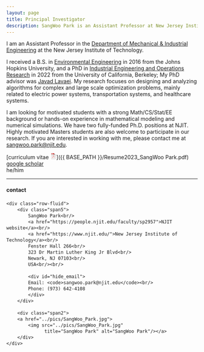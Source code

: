 ```yaml
---
layout: page
title: Principal Investigator
description: SangWoo Park is an Assistant Professor at New Jersey Institute of Technology
---
```


I am an Assistant Professor in the
[Department of Mechanical &amp; Industrial Engineering](https://mie.njit.edu/)
at the New Jersey Institute of Technology.

I received a B.S. in [Environmental Engineering](https://publichealth.jhu.edu/departments/environmental-health-and-engineering)
in 2016 from the Johns Hopkins University, and a
PhD in [Industrial Engineering and Operations Research](https://ieor.berkeley.edu/) in 2022 from the
University of California, Berkeley; My PhD advisor was
[Javad Lavaei](https://lavaei.ieor.berkeley.edu/). My research focuses on designing and analyzing algorithms for 
complex and large scale optimization problems, mainly related to electric power systems, transportation systems,
and healthcare systems.

I am looking for motivated students with a strong Math/CS/Stat/EE background or hands-on experience 
in mathematical modeling and numerical simulations. We have two fully-funded Ph.D. positions at NJIT. 
Highly motivated Masters students are also welcome to participate in our research. 
If you are interested in working with me, please contact me at sangwoo.park@njit.edu. 

[curriculum vitae ![CV as pdf](icons16/pdf-icon.png)]({{ BASE_PATH }}/Resume2023_SangWoo Park.pdf)<br/>
[google scholar](https://scholar.google.com/citations?user=SVniSskAAAAJ&hl=en)<br/>
he/him

---

<div class="container">
<h4><a name="contact"></a>contact</h4>

    <div class="row-fluid">
        <div class="span5">
            SangWoo Park<br/>
            <a href="https://people.njit.edu/faculty/sp2957">NJIT website</a><br/>
            <a href="https://www.njit.edu/">New Jersey Institute of Technology</a><br/>
            Fenster Hall 266<br/>
            323 Dr Martin Luther King Jr Blvd<br/>
            Newark, NJ 07103<br/>
            USA<br/><br/>

            <div id="hide_email">
            Email: <code>sangwoo.park@njit.edu</code><br/>
            Phone: (973) 642-4108
            </div>
        </div>

        <div class="span2">
        <a href="../pics/SangWoo_Park.jpg">
            <img src="../pics/SangWoo_Park.jpg"
                  title="SangWoo Park" alt="SangWoo Park"/></a>
        </div>
    </div>
</div>
